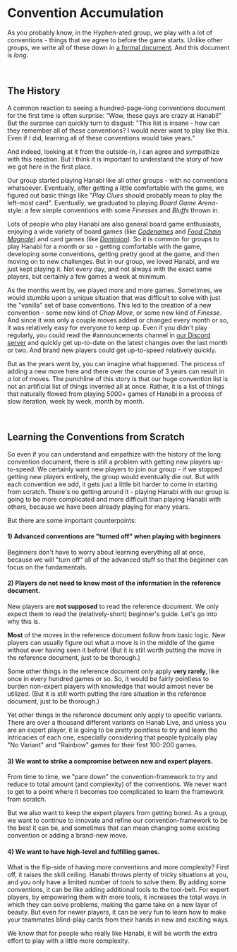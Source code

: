 # Convention Accumulation

As you probably know, in the Hyphen-ated group, we play with a lot of conventions - things that we agree to before the game starts. Unlike other groups, we write all of these down in [a formal document](../Reference.md). And this document is *long*.

<br />

## The History

A common reaction to seeing a hundred-page-long conventions document for the first time is often surprise: "Wow, these guys are crazy at Hanabi!" But the surprise can quickly turn to disgust: "This list is insane - how can they remember all of these conventions? I would never want to play like this. Even if I did, learning all of these conventions would take years."

And indeed, looking at it from the outside-in, I can agree and sympathize with this reaction. But I think it is important to understand the story of how we got here in the first place.

Our group started playing Hanabi like all other groups - with no conventions whatsoever. Eventually, after getting a little comfortable with the game, we figured out basic things like "*Play Clues* should probably mean to play the left-most card". Eventually, we graduated to playing *Board Game Arena*-style: a few simple conventions with some *Finesses* and *Bluffs* thrown in.

Lots of people who play Hanabi are also general board game enthusiasts, enjoying a wide variety of board games (like *[Codenames](https://boardgamegeek.com/boardgame/178900/codenames)* and *[Food Chain Magnate](https://boardgamegeek.com/boardgame/175914/food-chain-magnate)*) and card games (like *[Dominion](https://boardgamegeek.com/boardgame/36218/dominion)*). So it is common for groups to play Hanabi for a month or so - getting comfortable with the game, developing some conventions, getting pretty good at the game, and then moving on to new challenges. But in our group, we loved Hanabi, and we just kept playing it. Not every day, and not always with the exact same players, but certainly a few games a week at minimum.

As the months went by, we played more and more games. Sometimes, we would stumble upon a unique situation that was difficult to solve with just the "vanilla" set of base conventions. This led to the creation of a new convention - some new kind of *Chop Move*, or some new kind of *Finesse*. And since it was only a couple moves added or changed every month or so, it was relatively easy for everyone to keep up. Even if you didn't play regularly, you could read the #announcements channel in [our Discord server](https://discord.gg/FADvkJp) and quickly get up-to-date on the latest changes over the last month or two. And brand new players could get up-to-speed relatively quickly.

But as the years went by, you can imagine what happened. The process of adding a new move here and there over the course of 3 years can result in *a lot* of moves. The punchline of this story is that our huge convention list is not an artificial list of things invented all at once. Rather, it is a list of things that naturally flowed from playing 5000+ games of Hanabi in a process of slow iteration, week by week, month by month.

<br />

## Learning the Conventions from Scratch

So even if you can understand and empathize with the history of the long convention document, there is still a problem with getting new players up-to-speed. We certainly want new players to join our group - if we stopped getting new players entirely, the group would eventually die out. But with each convention we add, it gets just a little bit harder to come in starting from scratch. There's no getting around it - playing Hanabi with our group is going to be more complicated and more difficult than playing Hanabi with others, because we have been already playing for many years.

But there are some important counterpoints:

#### 1) Advanced conventions are "turned off" when playing with beginners

Beginners don't have to worry about learning everything all at once, because we will "turn off" all of the advanced stuff so that the beginner can focus on the fundamentals.

#### 2) Players do not need to know most of the information in the reference document.

New players are **not supposed** to read the reference document. We only expect them to read the (relatively-short) beginner's guide. Let's go into why this is.

**Most** of the moves in the reference document follow from basic logic. New players can usually figure out what a move is in the middle of the game without ever having seen it before! (But it is still worth putting the move in the reference document, just to be thorough.)

Some other things in the reference document only apply **very rarely**, like once in every hundred games or so. So, it would be fairly pointless to burden non-expert players with knowledge that would almost never be utilized. (But it is still worth putting the rare situation in the reference document, just to be thorough.)

Yet other things in the reference document only apply to specific variants. There are over a thousand different variants on Hanab Live, and unless you are an expert player, it is going to be pretty pointless to try and learn the intricacies of each one, especially considering that people typically play "No Variant" and "Rainbow" games for their first 100-200 games.

#### 3) We want to strike a compromise between new and expert players.

From time to time, we "pare down" the convention-framework to try and reduce to total amount (and complexity) of the conventions. We never want to get to a point where it becomes too complicated to learn the framework from scratch.

But we also want to keep the expert players from getting bored. As a group, we want to continue to innovate and refine our convention-framework to be the best it can be, and sometimes that can mean changing some existing convention or adding a brand-new move.

#### 4) We want to have high-level and fulfilling games.

What is the flip-side of having more conventions and more complexity? First off, it raises the skill ceiling. Hanabi throws plenty of tricky situations at you, and you only have a limited number of tools to solve them. By adding some conventions, it can be like adding additional tools to the tool-belt. For expert players, by empowering them with more tools, it increases the total ways in which they can solve problems, making the game take on a new layer of beauty. But even for newer players, it can be very fun to learn how to make your teammates blind-play cards from their hands in new and exciting ways.

We know that for people who really like Hanabi, it will be worth the extra effort to play with a little more complexity.
